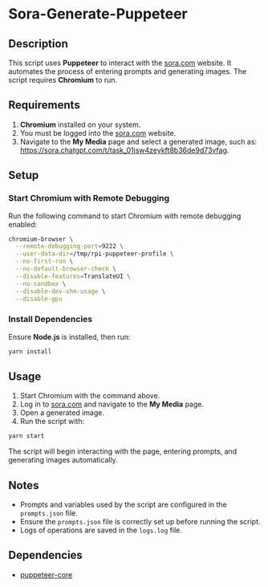 # Sora-Generate-Puppeteer

## Description

This script uses **Puppeteer** to interact with the [sora.com](https://sora.com) website. It automates the process of entering prompts and generating images. The script requires **Chromium** to run.

## Requirements

1. **Chromium** installed on your system.
2. You must be logged into the [sora.com](https://sora.com) website.
3. Navigate to the **My Media** page and select a generated image, such as: https://sora.chatgpt.com/t/task_01jsw4zeykft8b36de9d73vfag.

## Setup

### Start Chromium with Remote Debugging

Run the following command to start Chromium with remote debugging enabled:

```bash
chromium-browser \
  --remote-debugging-port=9222 \
  --user-data-dir=/tmp/rpi-puppeteer-profile \
  --no-first-run \
  --no-default-browser-check \
  --disable-features=TranslateUI \
  --no-sandbox \
  --disable-dev-shm-usage \
  --disable-gpu
```

### Install Dependencies

Ensure **Node.js** is installed, then run:

```bash
yarn install
```

## Usage

1. Start Chromium with the command above.
2. Log in to [sora.com](https://sora.com) and navigate to the **My Media** page.
3. Open a generated image.
4. Run the script with:

```bash
yarn start
```

The script will begin interacting with the page, entering prompts, and generating images automatically.

## Notes

- Prompts and variables used by the script are configured in the `prompts.json` file.
- Ensure the `prompts.json` file is correctly set up before running the script.
- Logs of operations are saved in the `logs.log` file.

## Dependencies

- [puppeteer-core](https://www.npmjs.com/package/puppeteer-core)
